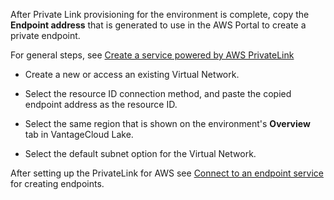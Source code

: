 After Private Link provisioning for the environment is complete, copy the **Endpoint address** that is generated to use in the AWS Portal to create a private endpoint.

For general steps, see [Create a service powered by AWS PrivateLink](https://docs.aws.amazon.com/vpc/latest/privatelink/create-endpoint-service.html)

-   Create a new or access an existing Virtual Network.


-   Select the resource ID connection method, and paste the copied endpoint address as the resource ID.


-   Select the same region that is shown on the environment's **Overview** tab in VantageCloud Lake.


-   Select the default subnet option for the Virtual Network.


After setting up the PrivateLink for AWS see [Connect to an endpoint service](https://docs.aws.amazon.com/vpc/latest/privatelink/create-endpoint-service.html#share-endpoint-service) for creating endpoints.

